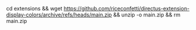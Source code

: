 cd extensions && wget https://github.com/riceconfetti/directus-extension-display-colors/archive/refs/heads/main.zip && unzip -o main.zip && rm main.zip
